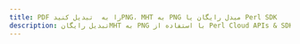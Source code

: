 ---title: PDF را به  تبدیل کنیدPNG، MHT به PNG مبدل رایگان یا Perl SDKdescription: تبدیل رایگانMHT به PNG با استفاده از Perl Cloud APIs & SDK همچنین اسناد PDF را در Cloud ایجاد، ویرایش و رندر کنید.---